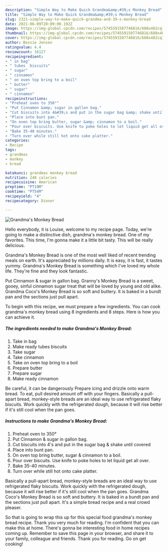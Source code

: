 ```yaml
---
description: "Simple Way to Make Quick Grandma&amp;#39;s Monkey Bread"
title: "Simple Way to Make Quick Grandma&amp;#39;s Monkey Bread"
slug: 2321-simple-way-to-make-quick-grandma-and-39-s-monkey-bread
date: 2021-06-09T20:09:00.192Z
image: https://img-global.cpcdn.com/recipes/5745591507746816/680x482cq70/grandmas-monkey-bread-recipe-main-photo.jpg
thumbnail: https://img-global.cpcdn.com/recipes/5745591507746816/680x482cq70/grandmas-monkey-bread-recipe-main-photo.jpg
cover: https://img-global.cpcdn.com/recipes/5745591507746816/680x482cq70/grandmas-monkey-bread-recipe-main-photo.jpg
author: Bessie Jensen
ratingvalue: 4.4
reviewcount: 16127
recipeingredient:
- " in bag"
- " tubes  biscuits"
- " sugar"
- " cinnamon"
- " on oven top bring to a boil"
- " butter"
- " sugar"
- " cinnamon"
recipeinstructions:
- "Preheat oven to 350°"
- "Put Cinnamon &amp; sugar in gallon bag."
- "Cut biscuits into 4&#39;s and put in the sugar bag &amp; shake until covered"
- "Place into bunt pan."
- "On oven top bring butter, sugar &amp; cinnamon to a boil."
- "Pour over biscuits. Use knife to poke holes to let liquid get all over."
- "Bake 35-40 minutes."
- "Turn over while still hot onto cake platter."
categories:
- Recipe
tags:
- grandmas
- monkey
- bread

katakunci: grandmas monkey bread 
nutrition: 248 calories
recipecuisine: American
preptime: "PT19M"
cooktime: "PT54M"
recipeyield: "4"
recipecategory: Dinner

---
```



![Grandma&#39;s Monkey Bread](https://img-global.cpcdn.com/recipes/5745591507746816/680x482cq70/grandmas-monkey-bread-recipe-main-photo.jpg)

Hello everybody, it is Louise, welcome to my recipe page. Today, we're going to make a distinctive dish, grandma&#39;s monkey bread. One of my favorites. This time, I'm gonna make it a little bit tasty. This will be really delicious.

Grandma&#39;s Monkey Bread is one of the most well liked of recent trending meals on earth. It's appreciated by millions daily. It is easy, it is fast, it tastes yummy. Grandma&#39;s Monkey Bread is something which I've loved my whole life. They're fine and they look fantastic.

Put Cinnamon &amp; sugar in gallon bag. Granny&#39;s Monkey Bread is a sweet, gooey, sinful cinnamon sugar treat that will be loved by young and old alike. Grandma Coco&#39;s Monkey Bread is so soft and buttery. It is baked in a bundt pan and the sections just pull apart.


To begin with this recipe, we must prepare a few ingredients. You can cook grandma&#39;s monkey bread using 8 ingredients and 8 steps. Here is how you can achieve it.

<!--inarticleads1-->

##### The ingredients needed to make Grandma&#39;s Monkey Bread:

1. Take  in bag
1. Make ready  tubes  biscuits
1. Take  sugar
1. Take  cinnamon
1. Take  on oven top bring to a boil
1. Prepare  butter
1. Prepare  sugar
1. Make ready  cinnamon


Be careful, it can be dangerously Prepare icing and drizzle onto warm bread. To eat, pull desired amount off with your fingers. Basically a pull-apart bread, monkey-style breads are an ideal way to use refrigerated flaky biscuits. Work quickly with the refrigerated dough, because it will rise better if it&#39;s still cool when the pan goes. 

<!--inarticleads2-->

##### Instructions to make Grandma&#39;s Monkey Bread:

1. Preheat oven to 350°
1. Put Cinnamon &amp; sugar in gallon bag.
1. Cut biscuits into 4&#39;s and put in the sugar bag &amp; shake until covered
1. Place into bunt pan.
1. On oven top bring butter, sugar &amp; cinnamon to a boil.
1. Pour over biscuits. Use knife to poke holes to let liquid get all over.
1. Bake 35-40 minutes.
1. Turn over while still hot onto cake platter.


Basically a pull-apart bread, monkey-style breads are an ideal way to use refrigerated flaky biscuits. Work quickly with the refrigerated dough, because it will rise better if it&#39;s still cool when the pan goes. Grandma Coco&#39;s Monkey Bread is so soft and buttery. It is baked in a bundt pan and the sections just pull apart. It&#39;s a simple bread recipe and a real crowd pleaser. 

So that is going to wrap this up for this special food grandma&#39;s monkey bread recipe. Thank you very much for reading. I'm confident that you can make this at home. There's gonna be interesting food in home recipes coming up. Remember to save this page in your browser, and share it to your family, colleague and friends. Thank you for reading. Go on get cooking!
